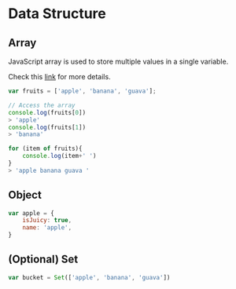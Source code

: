 # Data Structure

## Array

JavaScript array is used to store multiple values in a single variable.

Check this [link](https://www.w3schools.com/js/js_arrays.asp) for more details.  


```javascript
var fruits = ['apple', 'banana', 'guava'];

// Access the array
console.log(fruits[0])
> 'apple'
console.log(fruits[1])
> 'banana'

for (item of fruits){
    console.log(item+' ')
}
> 'apple banana guava '
```

## Object

```javascript
var apple = {
    isJuicy: true,
    name: 'apple',
}
```

## \(Optional\) Set

```javascript
var bucket = Set(['apple', 'banana', 'guava'])
```



